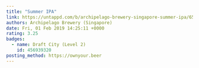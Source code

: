 ```yaml
---
title: "Summer IPA"
link: https://untappd.com/b/archipelago-brewery-singapore-summer-ipa/6575
authors: Archipelago Brewery (Singapore)
date: Fri, 01 Feb 2019 14:25:11 +0000
rating: 3.25
badges:
  - name: Draft City (Level 2)
    id: 456939320
posting_method: https://ownyour.beer
---
```

